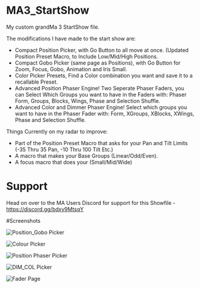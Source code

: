 # MA3_StartShow
My custom grandMa 3 StartShow file.

The modifications I have made to the start show are:

* Compact Position Picker, with Go Button to all move at once. (Updated Position Preset Macro, to Include Low/Mid/High Positions.
* Compact Gobo Picker (same page as Positions), with Go Button for Zoom, Focus, Gobo, Animation and Iris Small.
* Color Picker Presets, Find a Color combination you want and save it to a recallable Preset.
* Advanced Position Phaser Engine! Two Seperate Phaser Faders, you can Select Which Groups you want to have in the Faders with: Phaser Form, Groups, Blocks, Wings, Phase and Selection Shuffle.
* Advanced Color and Dimmer Phaser Engine! Select which groups you want to have in the Phaser Fader with: Form, XGroups, XBlocks, XWings, Phase and Selection Shuffle.

Things Currently on my radar to improve: 

* Part of the Position Preset Macro that asks for your Pan and Tilt Limits (-35 Thru 35 Pan, -10 Thru 100 Tilt Etc.)
* A macro that makes your Base Groups (Linear/Odd/Even).
* A focus macro that does your (Small/Mid/Wide)


# Support
Head on over to the MA Users Discord for support for this Showfile - https://discord.gg/bdxy9MtsqY

#Screenshots

![Position_Gobo Picker](https://github.com/user-attachments/assets/e137d857-f0b3-492c-8de5-a4d1dcb66fee)

![Colour Picker](https://github.com/user-attachments/assets/dad0861a-f4f5-44bd-baea-9181ff9ccf24)

![Position Phaser Picker](https://github.com/user-attachments/assets/2da58a0f-6ecd-4252-aa15-3ddfb593650e)

![DIM_COL Picker](https://github.com/user-attachments/assets/580d673c-29ce-470f-9e0c-40e787cbbc47)

![Fader Page](https://github.com/user-attachments/assets/35f808a4-dde5-4158-b269-a1bf18473f47)
